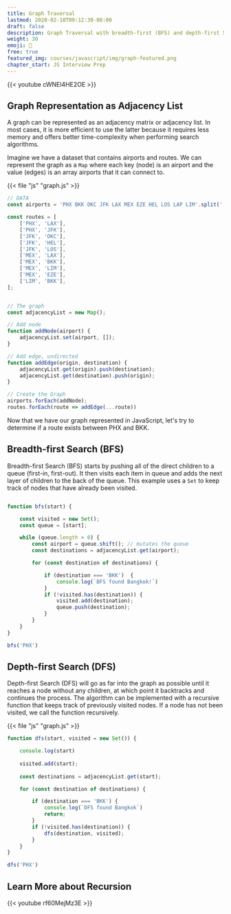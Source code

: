 ```yaml
---
title: Graph Traversal
lastmod: 2020-02-18T09:12:30-08:00
draft: false
description: Graph Traversal with breadth-first (BFS) and depth-first Search (DFS)
weight: 30
emoji: 🌳
free: true
featured_img: courses/javascript/img/graph-featured.png
chapter_start: JS Interview Prep
---
```


{{< youtube cWNEl4HE2OE >}}

## Graph Representation as Adjacency List

A graph can be represented as an adjacency matrix or adjacency list. In most cases, it is more efficient to use the latter because it requires less memory and offers better time-complexity when performing search algorithms. 

Imagine we have a dataset that contains airports and routes. We can represent the graph as a `Map` where each key (node) is an airport and the value (edges) is an array airports that it can connect to. 

{{< file "js" "graph.js" >}}
```javascript
// DATA
const airports = 'PHX BKK OKC JFK LAX MEX EZE HEL LOS LAP LIM'.split(' ');

const routes = [
    ['PHX', 'LAX'],
    ['PHX', 'JFK'],
    ['JFK', 'OKC'],
    ['JFK', 'HEL'],
    ['JFK', 'LOS'],
    ['MEX', 'LAX'],
    ['MEX', 'BKK'],
    ['MEX', 'LIM'],
    ['MEX', 'EZE'],
    ['LIM', 'BKK'],
];


// The graph
const adjacencyList = new Map();

// Add node
function addNode(airport) {
    adjacencyList.set(airport, []);
}

// Add edge, undirected
function addEdge(origin, destination) {
    adjacencyList.get(origin).push(destination);
    adjacencyList.get(destination).push(origin);
}

// Create the Graph
airports.forEach(addNode);
routes.forEach(route => addEdge(...route))
```

Now that we have our graph represented in JavaScript, let's try to determine if a route exists between PHX and BKK. 

## Breadth-first Search (BFS)

Breadth-first Search (BFS) starts by pushing all of the direct children to a queue (first-in, first-out). It then visits each item in queue and adds the next layer of children to the back of the queue. This example uses a `Set` to keep track of nodes that have already been visited. 

```javascript

function bfs(start) {

    const visited = new Set();
    const queue = [start];

    while (queue.length > 0) {
        const airport = queue.shift(); // mutates the queue
        const destinations = adjacencyList.get(airport);

        for (const destination of destinations) {

            if (destination === 'BKK')  {
                console.log(`BFS found Bangkok!`)
            }
            if (!visited.has(destination)) {
                visited.add(destination);
                queue.push(destination);
            }
        }
    }
}

bfs('PHX')
```

## Depth-first Search (DFS)

Depth-first Search (DFS) will go as far into the graph as possible until it reaches a node without any children, at which point it backtracks and continues the process. The algorithm can be implemented with a recursive function that keeps track of previously visited nodes. If a node has not been visited, we call the function recursively. 

{{< file "js" "graph.js" >}}
```javascript
function dfs(start, visited = new Set()) {

    console.log(start)
    
    visited.add(start);
    
    const destinations = adjacencyList.get(start);

    for (const destination of destinations) {

        if (destination === 'BKK') { 
            console.log(`DFS found Bangkok`)
            return;
        }
        if (!visited.has(destination)) {
            dfs(destination, visited);
        }
    }
}

dfs('PHX')
```

## Learn More about Recursion

{{< youtube rf60MejMz3E >}}
